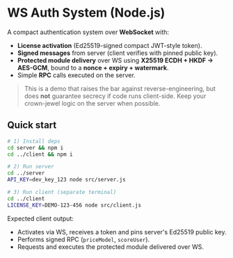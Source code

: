 # WS Auth System (Node.js)

A compact authentication system over **WebSocket** with:
- **License activation** (Ed25519-signed compact JWT-style token).
- **Signed messages** from server (client verifies with pinned public key).
- **Protected module delivery** over WS using **X25519 ECDH + HKDF → AES-GCM**,
  bound to a **nonce + expiry + watermark**.
- Simple **RPC** calls executed on the server.

> This is a demo that raises the bar against reverse-engineering, but does **not** guarantee secrecy if code runs client-side. Keep your crown-jewel logic on the server when possible.

## Quick start
```bash
# 1) Install deps
cd server && npm i
cd ../client && npm i

# 2) Run server
cd ../server
API_KEY=dev_key_123 node src/server.js

# 3) Run client (separate terminal)
cd ../client
LICENSE_KEY=DEMO-123-456 node src/client.js
```

Expected client output:
- Activates via WS, receives a token and pins server's Ed25519 public key.
- Performs signed RPC (`priceModel`, `scoreUser`).
- Requests and executes the protected module delivered over WS.
